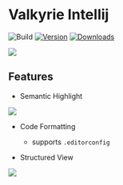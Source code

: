 # Valkyrie Intellij

![Build](https://github.com/ygg-lang/project-yggdrasil/workflows/Build/badge.svg)
[![Version](https://img.shields.io/jetbrains/plugin/v/20594.svg)](https://plugins.jetbrains.com/plugin/20594)
[![Downloads](https://img.shields.io/jetbrains/plugin/d/20594.svg)](https://plugins.jetbrains.com/plugin/20594)

![](./src/main/design/SVG/title.svg)

## Features

- Semantic Highlight

![](https://plugins.jetbrains.com/files/20594/screenshot_49248c4b-e4ae-4bbd-acab-ed7151e5cc6e)

- Code Formatting
    - supports `.editorconfig`

- Structured View

![](https://github.com/oovm/WIT-Intellij/assets/17541209/d4e851e3-f55f-4f0d-82b2-b587abefffd2)

